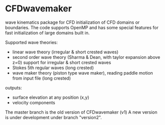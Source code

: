 # CFDwavemaker
wave kinematics package for CFD initialization of CFD domains or boundaries.
The code supports OpenMP and has some special features for fast initialization of large domains built in.

Supported wave theories: 
- linear wave theory (irregular & short crested waves)
- second order wave theory (Sharma & Dean, with taylor expansion above z=0) support for irregular & short crested waves 
- Stokes 5th regular waves (long crested)
- wave maker theory (piston type wave maker), reading paddle motion from input file (long crested)

outputs: 
- surface elevation at any position (x,y)
- velocity components

The master branch is the old version of CFDwavemaker (v1)
A new version is under development under branch "version2".
